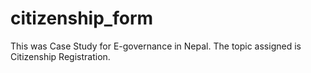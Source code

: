 # citizenship_form
This was Case Study for E-governance in Nepal. The topic assigned is Citizenship Registration.
